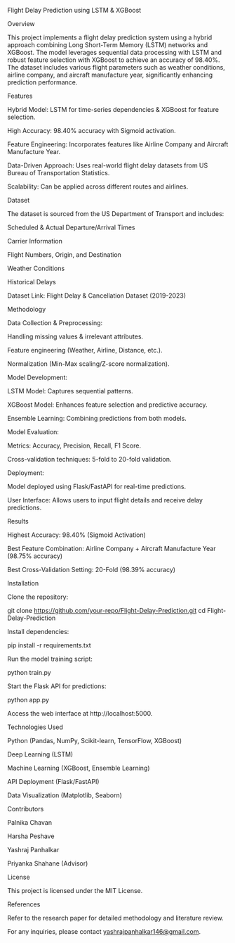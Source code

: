 Flight Delay Prediction using LSTM & XGBoost

Overview

This project implements a flight delay prediction system using a hybrid approach combining Long Short-Term Memory (LSTM) networks and XGBoost. The model leverages sequential data processing with LSTM and robust feature selection with XGBoost to achieve an accuracy of 98.40%. The dataset includes various flight parameters such as weather conditions, airline company, and aircraft manufacture year, significantly enhancing prediction performance.

Features

Hybrid Model: LSTM for time-series dependencies & XGBoost for feature selection.

High Accuracy: 98.40% accuracy with Sigmoid activation.

Feature Engineering: Incorporates features like Airline Company and Aircraft Manufacture Year.

Data-Driven Approach: Uses real-world flight delay datasets from US Bureau of Transportation Statistics.

Scalability: Can be applied across different routes and airlines.

Dataset

The dataset is sourced from the US Department of Transport and includes:

Scheduled & Actual Departure/Arrival Times

Carrier Information

Flight Numbers, Origin, and Destination

Weather Conditions

Historical Delays

Dataset Link: Flight Delay & Cancellation Dataset (2019-2023)

Methodology

Data Collection & Preprocessing:

Handling missing values & irrelevant attributes.

Feature engineering (Weather, Airline, Distance, etc.).

Normalization (Min-Max scaling/Z-score normalization).

Model Development:

LSTM Model: Captures sequential patterns.

XGBoost Model: Enhances feature selection and predictive accuracy.

Ensemble Learning: Combining predictions from both models.

Model Evaluation:

Metrics: Accuracy, Precision, Recall, F1 Score.

Cross-validation techniques: 5-fold to 20-fold validation.

Deployment:

Model deployed using Flask/FastAPI for real-time predictions.

User Interface: Allows users to input flight details and receive delay predictions.

Results

Highest Accuracy: 98.40% (Sigmoid Activation)

Best Feature Combination: Airline Company + Aircraft Manufacture Year (98.75% accuracy)

Best Cross-Validation Setting: 20-Fold (98.39% accuracy)

Installation

Clone the repository:

git clone https://github.com/your-repo/Flight-Delay-Prediction.git
cd Flight-Delay-Prediction

Install dependencies:

pip install -r requirements.txt

Run the model training script:

python train.py

Start the Flask API for predictions:

python app.py

Access the web interface at http://localhost:5000.

Technologies Used

Python (Pandas, NumPy, Scikit-learn, TensorFlow, XGBoost)

Deep Learning (LSTM)

Machine Learning (XGBoost, Ensemble Learning)

API Deployment (Flask/FastAPI)

Data Visualization (Matplotlib, Seaborn)

Contributors

Palnika Chavan

Harsha Peshave

Yashraj Panhalkar

Priyanka Shahane (Advisor)

License

This project is licensed under the MIT License.

References

Refer to the research paper for detailed methodology and literature review.

For any inquiries, please contact yashrajpanhalkar146@gmail.com.


